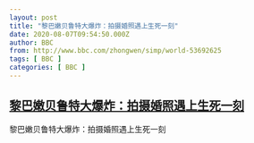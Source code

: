 ```yaml
---
layout: post
title: "黎巴嫩贝鲁特大爆炸：拍摄婚照遇上生死一刻"
date: 2020-08-07T09:54:50.000Z
author: BBC
from: http://www.bbc.com/zhongwen/simp/world-53692625
tags: [ BBC ]
categories: [ BBC ]
---
```

<!--1596794090000-->
[黎巴嫩贝鲁特大爆炸：拍摄婚照遇上生死一刻](http://www.bbc.com/zhongwen/simp/world-53692625)
------

<div>
黎巴嫩贝鲁特大爆炸：拍摄婚照遇上生死一刻
</div>
